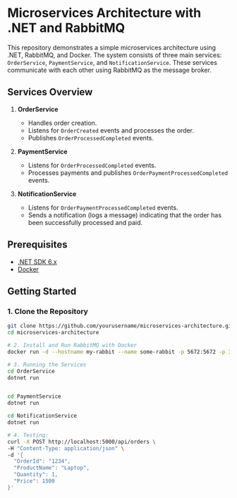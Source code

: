 # Microservices Architecture with .NET and RabbitMQ

This repository demonstrates a simple microservices architecture using .NET, RabbitMQ, and Docker. The system consists of three main services: `OrderService`, `PaymentService`, and `NotificationService`. These services communicate with each other using RabbitMQ as the message broker.

## Services Overview

1. **OrderService**
   - Handles order creation.
   - Listens for `OrderCreated` events and processes the order.
   - Publishes `OrderProcessedCompleted` events.

2. **PaymentService**
   - Listens for `OrderProcessedCompleted` events.
   - Processes payments and publishes `OrderPaymentProcessedCompleted` events.

3. **NotificationService**
   - Listens for `OrderPaymentProcessedCompleted` events.
   - Sends a notification (logs a message) indicating that the order has been successfully processed and paid.

## Prerequisites

- [.NET SDK 6.x](https://dotnet.microsoft.com/download/dotnet/6.0)
- [Docker](https://www.docker.com/get-started)

## Getting Started

### 1. Clone the Repository

```bash
git clone https://github.com/yourusername/microservices-architecture.git
cd microservices-architecture

# 2. Install and Run RabbitMQ with Docker
docker run -d --hostname my-rabbit --name some-rabbit -p 5672:5672 -p 15672:15672 rabbitmq:3-management

# 3. Running the Services
cd OrderService
dotnet run


cd PaymentService
dotnet run

cd NotificationService
dotnet run

# 4. Testing:
curl -X POST http://localhost:5000/api/orders \
-H "Content-Type: application/json" \
-d '{
  "OrderId": "1234",
  "ProductName": "Laptop",
  "Quantity": 1,
  "Price": 1500
}'
